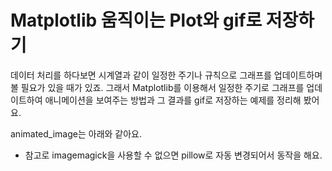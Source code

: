 # Matplotlib 움직이는 Plot와 gif로 저장하기

데이터 처리를 하다보면 시계열과 같이 일정한 주기나 규칙으로 그래프를 업데이트하며 볼 필요가 있을 때가 있죠. 그래서 Matplotlib를 이용해서 일정한 주기로 그래프를 업데이트하여 애니메이션을 보여주는 방법과 그 결과를 gif로 저장하는 예제를 정리해 봤어요.

animated_image는 아래와 같아요.
   - 참고로 imagemagick을 사용할 수 없으면 pillow로 자동 변경되어서 동작을 해요.
